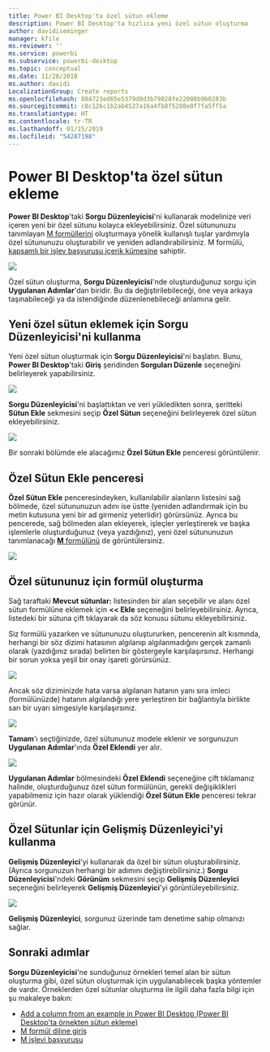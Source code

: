 ```yaml
---
title: Power BI Desktop'ta özel sütun ekleme
description: Power BI Desktop'ta hızlıca yeni özel sütun oluşturma
author: davidiseminger
manager: kfile
ms.reviewer: ''
ms.service: powerbi
ms.subservice: powerbi-desktop
ms.topic: conceptual
ms.date: 11/28/2018
ms.author: davidi
LocalizationGroup: Create reports
ms.openlocfilehash: 884723ed65e5379d0d3b79828fe22000b9b0283b
ms.sourcegitcommit: c8c126c1b2ab4527a16a4fb8f5208e0f7fa5ff5a
ms.translationtype: HT
ms.contentlocale: tr-TR
ms.lasthandoff: 01/15/2019
ms.locfileid: "54287198"
---
```

# <a name="add-a-custom-column-in-power-bi-desktop"></a>Power BI Desktop'ta özel sütun ekleme
**Power BI Desktop**'taki **Sorgu Düzenleyicisi**'ni kullanarak modelinize veri içeren yeni bir özel sütunu kolayca ekleyebilirsiniz. Özel sütununuzu tanımlayan [M formüllerini](https://msdn.microsoft.com/library/mt270235.aspx) oluşturmaya yönelik kullanışlı tuşlar yardımıyla özel sütununuzu oluşturabilir ve yeniden adlandırabilirsiniz. M formülü, [kapsamlı bir işlev başvurusu içerik kümesine](https://msdn.microsoft.com/library/mt779182.aspx) sahiptir. 

![](media/desktop-add-custom-column/add-custom-column_01.png)

Özel sütun oluşturma, **Sorgu Düzenleyicisi**'nde oluşturduğunuz sorgu için **Uygulanan Adımlar**'dan biridir. Bu da değiştirilebileceği, öne veya arkaya taşınabileceği ya da istendiğinde düzenlenebileceği anlamına gelir.

## <a name="use-query-editor-to-add-a-new-custom-column"></a>Yeni özel sütun eklemek için Sorgu Düzenleyicisi'ni kullanma
Yeni özel sütun oluşturmak için **Sorgu Düzenleyicisi**'ni başlatın. Bunu, **Power BI Desktop**'taki **Giriş** şeridinden **Sorguları Düzenle** seçeneğini belirleyerek yapabilirsiniz.

![](media/desktop-add-custom-column/add-column-from-example_02.png)

**Sorgu Düzenleyicisi**'ni başlattıktan ve veri yükledikten sonra, şeritteki **Sütun Ekle** sekmesini seçip **Özel Sütun** seçeneğini belirleyerek özel sütun ekleyebilirsiniz.

![](media/desktop-add-custom-column/add-custom-column_02.png)

Bir sonraki bölümde ele alacağımız **Özel Sütun Ekle** penceresi görüntülenir.

## <a name="the-add-custom-column-window"></a>Özel Sütun Ekle penceresi
**Özel Sütun Ekle** penceresindeyken, kullanılabilir alanların listesini sağ bölmede, özel sütununuzun adını ise üstte (yeniden adlandırmak için bu metin kutusuna yeni bir ad girmeniz yeterlidir) görürsünüz. Ayrıca bu pencerede, sağ bölmeden alan ekleyerek, işleçler yerleştirerek ve başka işlemlerle oluşturduğunuz (veya yazdığınız), yeni özel sütununuzun tanımlanacağı [**M** formülünü](https://msdn.microsoft.com/library/mt779182.aspx) de görüntülersiniz. 

![](media/desktop-add-custom-column/add-custom-column_03.png)

## <a name="create-formulas-for-your-custom-column"></a>Özel sütununuz için formül oluşturma
Sağ taraftaki **Mevcut sütunlar:** listesinden bir alan seçebilir ve alanı özel sütun formülüne eklemek için **<< Ekle** seçeneğini belirleyebilirsiniz. Ayrıca, listedeki bir sütuna çift tıklayarak da söz konusu sütunu ekleyebilirsiniz.

Siz formülü yazarken ve sütununuzu oluştururken, pencerenin alt kısmında, herhangi bir söz dizimi hatasının algılanıp algılanmadığını gerçek zamanlı olarak (yazdığınız sırada) belirten bir göstergeyle karşılaşırsınız. Herhangi bir sorun yoksa yeşil bir onay işareti görürsünüz.

![](media/desktop-add-custom-column/add-custom-column_04.png)

Ancak söz diziminizde hata varsa algılanan hatanın yanı sıra imleci (formülünüzde) hatanın algılandığı yere yerleştiren bir bağlantıyla birlikte sarı bir uyarı simgesiyle karşılaşırsınız.

![](media/desktop-add-custom-column/add-custom-column_05.png)

**Tamam**'ı seçtiğinizde, özel sütununuz modele eklenir ve sorgunuzun **Uygulanan Adımlar**'ında **Özel Eklendi** yer alır.

![](media/desktop-add-custom-column/add-custom-column_06.png)

**Uygulanan Adımlar** bölmesindeki **Özel Eklendi** seçeneğine çift tıklamanız halinde, oluşturduğunuz özel sütun formülünün, gerekli değişiklikleri yapabilmeniz için hazır olarak yüklendiği **Özel Sütun Ekle** penceresi tekrar görünür.

## <a name="using-the-advanced-editor-for-custom-columns"></a>Özel Sütunlar için Gelişmiş Düzenleyici'yi kullanma
**Gelişmiş Düzenleyici**'yi kullanarak da özel bir sütun oluşturabilirsiniz. (Ayrıca sorgunuzun herhangi bir adımını değiştirebilirsiniz.) **Sorgu Düzenleyicisi**'ndeki **Görünüm** sekmesini seçip **Gelişmiş Düzenleyici** seçeneğini belirleyerek **Gelişmiş Düzenleyici**'yi görüntüleyebilirsiniz.

![](media/desktop-add-custom-column/add-custom-column_07.png)

**Gelişmiş Düzenleyici**, sorgunuz üzerinde tam denetime sahip olmanızı sağlar.

## <a name="next-steps"></a>Sonraki adımlar
**Sorgu Düzenleyicisi**'ne sunduğunuz örnekleri temel alan bir sütun oluşturma gibi, özel sütun oluşturmak için uygulanabilecek başka yöntemler de vardır. Örneklerden özel sütunlar oluşturma ile ilgili daha fazla bilgi için şu makaleye bakın:

* [Add a column from an example in Power BI Desktop (Power BI Desktop'ta örnekten sütun ekleme)](desktop-add-column-from-example.md)
* [M formül diline giriş](https://msdn.microsoft.com/library/mt270235.aspx)
* [M işlevi başvurusu](https://msdn.microsoft.com/library/mt779182.aspx)  

